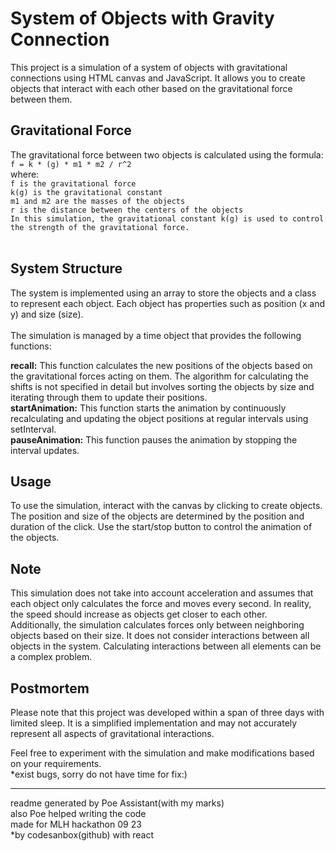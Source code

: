 <h1>System of Objects with Gravity Connection</h1>
This project is a simulation of a system of objects with gravitational connections using HTML canvas and JavaScript. It allows you to create objects that interact with each other based on the gravitational force between them.

<h2>Gravitational Force</h2>
The gravitational force between two objects is calculated using the formula:
<br>
<code>f = k * (g) * m1 * m2 / r^2</code><br>
where:<br>
<code>f is the gravitational force
k(g) is the gravitational constant
m1 and m2 are the masses of the objects
r is the distance between the centers of the objects
In this simulation, the gravitational constant k(g) is used to control the strength of the gravitational force.
</code><br>
<h2>System Structure</h2>
The system is implemented using an array to store the objects and a class to represent each object. Each object has properties such as position (x and y) and size (size).
<br><br>
The simulation is managed by a time object that provides the following functions:

<b>recall:</b> This function calculates the new positions of the objects based on the gravitational forces acting on them. The algorithm for calculating the shifts is not specified in detail but involves sorting the objects by size and iterating through them to update their positions.<br>
<b>startAnimation:</b> This function starts the animation by continuously recalculating and updating the object positions at regular intervals using setInterval.<br>
<b>pauseAnimation:</b> This function pauses the animation by stopping the interval updates.<br>
<h2>Usage</h2>
To use the simulation, interact with the canvas by clicking to create objects. The position and size of the objects are determined by the position and duration of the click. Use the start/stop button to control the animation of the objects.

<h2>Note</h2>
This simulation does not take into account acceleration and assumes that each object only calculates the force and moves every second. In reality, the speed should increase as objects get closer to each other.
<br>
Additionally, the simulation calculates forces only between neighboring objects based on their size. It does not consider interactions between all objects in the system. Calculating interactions between all elements can be a complex problem.

<h2>Postmortem</h2>
Please note that this project was developed within a span of three days with limited sleep. It is a simplified implementation and may not accurately represent all aspects of gravitational interactions.

Feel free to experiment with the simulation and make modifications based on your requirements.<br>
*exist bugs, sorry do not have time for fix:)<br>

<hr>
readme generated by Poe Assistant(with my marks)<br>
also Poe helped writing the code<br>
made for MLH hackathon 09 23<br>
*by codesanbox(github) with react<br>
